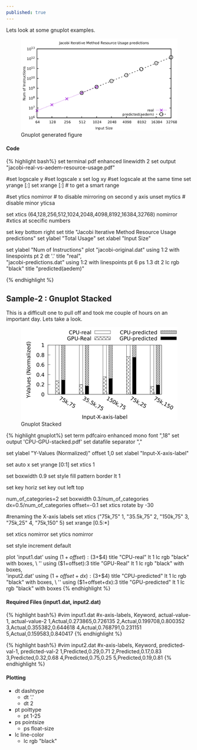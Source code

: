 ```yaml
---
published: true
---
```


Lets look at some gnuplot examples.

<figure>
    <img src="/assets/img/gnuplot-practice.png" alt=""> 
    <figcaption>Gnuplot generated figure</figcaption>
</figure>

#### Code
{% highlight bash%}
set terminal pdf enhanced linewidth 2
set output "jacobi-real-vs-aedem-resource-usage.pdf"

#set logscale y
#set logscale x
set log xy           #set logscale at the same time
set yrange [*:*]
set xrange [*:*]     # to get a smart range

#set ytics nomirror  # to disable mirroring on second y axis
unset mytics         # disable minor yticsa

set xtics (64,128,256,512,1024,2048,4098,8192,16384,32768) nomirror #xtics at scecific numbers

set key bottom right
set title "Jacobi Iterative Method Resource Usage predictions"
set ylabel "Total Usage"
set xlabel "Input Size"

set ylabel "Num of Instructions"
plot "jacobi-original.dat" using 1:2 with linespoints pt 2 dt '.' title "real",\
 "jacobi-predictions.dat" using 1:2 with linespoints pt 6 ps 1.3 dt 2 lc rgb "black" title "predicted(aedem)"

{% endhighlight %}


## Sample-2 : Gnuplot Stacked
This is a difficult one to pull off and took me couple of hours on an important day. Lets take a look.
<figure>
    <img src="/assets/img/gnuplot-stacked.png" alt=""> 
    <figcaption>Gnuplot Stacked </figcaption>
</figure>

{% highlight gnuplot%}
set term pdfcairo enhanced mono font ",18"
set output 'CPU-GPU-stacked.pdf'
set datafile separator ","

set ylabel "Y-Values (Normalized)" offset 1,0
set xlabel "Input-X-axis-label"

set auto x
set yrange [0:1]
set xtics 1

set boxwidth 0.9
set style fill pattern border lt 1

set key horiz
set key out left top

num_of_categories=2
set boxwidth 0.3/num_of_categories
dx=0.5/num_of_categories
offset=-0.1
set xtics rotate by -30

#renaming the X-axis labels
set xtics ("75k,75" 1, "35.5k,75" 2, "150k,75" 3, "75k,25" 4, "75k,150" 5)
set xrange [0.5:*]

set xtics nomirror
set ytics nomirror

set style increment default

plot 'input1.dat' using ($1+offset):($3+$4) title "CPU-real" lt 1 lc rgb "black" with boxes, \
     ''                   using ($1+offset):3 title "GPU-Real" lt 1 lc  rgb "black" with boxes, \
     'input2.dat' using ($1+offset+dx):($3+$4) title "CPU-predicted" lt 1 lc rgb "black" with boxes, \
     ''                   using ($1+offset+dx):3 title "GPU-predicted" lt 1 lc rgb "black" with boxes
{% endhighlight %}

#### Required Files (input1.dat, input2.dat)
{% highlight bash%}
#vim input1.dat 
#x-axis-labels, Keyword, actual-value-1, actual-value-2
1,Actual,0.273865,0.726135
2,Actual,0.199708,0.800352
3,Actual,0.355382,0.644618
4,Actual,0.768791,0.231151
5,Actual,0.159583,0.840417
{% endhighlight %}

{% highlight bash%}
#vim input2.dat 
#x-axis-labels, Keyword, predicted-val-1, predicted-val-2
1,Predicted,0.29,0.71
2,Predicted,0.17,0.83
3,Predicted,0.32,0.68
4,Predicted,0.75,0.25
5,Predicted,0.19,0.81
{% endhighlight %}





#### Plotting
* dt dashtype
  * dt '.'
  * dt 2
* pt poittype
  * pt 1-25
* ps pointsize
  * ps float-size
* lc line-color
  * lc rgb "black"
